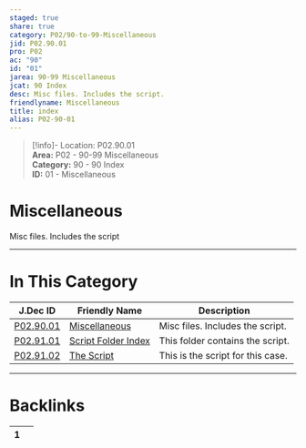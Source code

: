 ```yaml
---  
staged: true  
share: true  
category: P02/90-to-99-Miscellaneous  
jid: P02.90.01  
pro: P02  
ac: "90"  
id: "01"  
jarea: 90-99 Miscellaneous  
jcat: 90 Index  
desc: Misc files. Includes the script.  
friendlyname: Miscellaneous  
title: index  
alias: P02-90-01  
---  
```

  
>[!info]- Location: P02.90.01  
>**Area:** P02 - 90-99 Miscellaneous  
>**Category:** 90 - 90 Index  
>**ID:** 01 - Miscellaneous  
  
# Miscellaneous  
  
Misc files. Includes the script  
  
  
  
---  
# In This Category  
  
| J.Dec ID                                                                                        | Friendly Name                                                                                     | Description                       |  
| ----------------------------------------------------------------------------------------------- | ------------------------------------------------------------------------------------------------- | --------------------------------- |  
| [P02.90.01](index.md)                   | [Miscellaneous](index.md)                 | Misc files. Includes the script.  |  
| [P02.91.01](../../P01/90-to-99-Miscellaneous/91-Script/index.md)         | [Script Folder Index](../../P01/90-to-99-Miscellaneous/91-Script/index.md) | This folder contains the script.  |  
| [P02.91.02](./91-Script/92-The-Script.md) | [The Script](./91-Script/92-The-Script.md)  | This is the script for this case. |  
  
  
---  
# Backlinks  
<div><table class="dataview table-view-table"><thead class="table-view-thead"><tr class="table-view-tr-header"><th class="table-view-th"><span></span><span class="dataview small-text">1</span></th><th class="table-view-th"><span></span></th></tr></thead><tbody class="table-view-tbody"></tbody></table></div>
